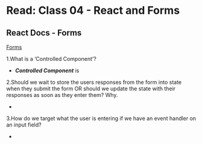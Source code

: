 # Read: Class 04 - React and Forms

## React Docs - Forms

[Forms](https://reactjs.org/docs/forms.html)

1.What is a ‘Controlled Component’?

* ***Controlled Component*** is  

2.Should we wait to store the users responses from the form into state when they submit the form OR should we update the state with their responses as soon as they enter them? Why.

*

3.How do we target what the user is entering if we have an event handler on an input field?

*